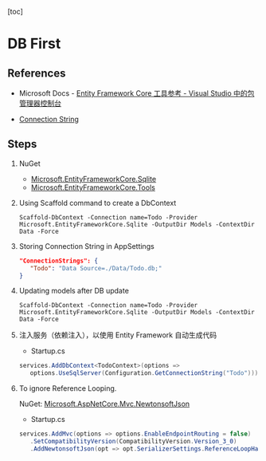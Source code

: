 [toc]

# DB First

## References

- Microsoft Docs - [Entity Framework Core 工具参考 - Visual Studio 中的包管理器控制台](https://docs.microsoft.com/zh-cn/ef/core/cli/powershell)

- [Connection String](https://www.connectionstrings.com/sqlite/)

## Steps

1. NuGet

   - [Microsoft.EntityFrameworkCore.Sqlite](https://www.nuget.org/packages/Microsoft.EntityFrameworkCore.Sqlite)
   - [Microsoft.EntityFrameworkCore.Tools](https://www.nuget.org/packages/Microsoft.EntityFrameworkCore.Tools)

2. Using Scaffold command to create a DbContext

   ```PM
   Scaffold-DbContext -Connection name=Todo -Provider Microsoft.EntityFrameworkCore.Sqlite -OutputDir Models -ContextDir Data -Force
   ```

3. Storing Connection String in AppSettings

   ```json
   "ConnectionStrings": {
      "Todo": "Data Source=./Data/Todo.db;"
   }
   ```

4. Updating models after DB update

   ```PM
   Scaffold-DbContext -Connection name=Todo -Provider Microsoft.EntityFrameworkCore.Sqlite -OutputDir Models -ContextDir Data -Force
   ```

5. 注入服务（依赖注入），以使用 Entity Framework 自动生成代码

   - Startup.cs

   ```csharp
   services.AddDbContext<TodoContext>(options =>
      options.UseSqlServer(Configuration.GetConnectionString("Todo")));
   ```

6. To ignore Reference Looping.

   NuGet: [Microsoft.AspNetCore.Mvc.NewtonsoftJson](./../NuGet.md)

   - Startup.cs

   ```csharp
   services.AddMvc(options => options.EnableEndpointRouting = false)
      .SetCompatibilityVersion(CompatibilityVersion.Version_3_0)
      .AddNewtonsoftJson(opt => opt.SerializerSettings.ReferenceLoopHandling = Newtonsoft.Json.ReferenceLoopHandling.Ignore);
   ```
